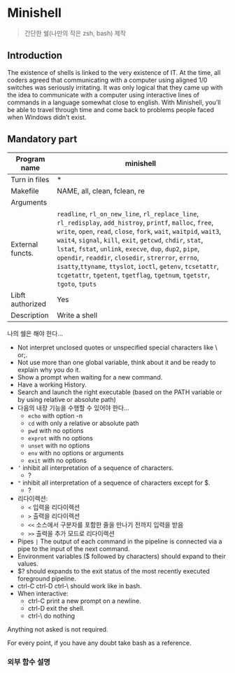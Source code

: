 # Minishell

> 간단한 쉘(나만의 작은 zsh, bash) 제작

## Introduction
The existence of shells is linked to the very existence of IT. At the time, all coders agreed
that communicating with a computer using aligned 1/0 switches was seriously
irritating. It was only logical that they came up with the idea to communicate with
a computer using interactive lines of commands in a language somewhat close
to english.
With Minishell, you’ll be able to travel through time and come back to problems
people faced when Windows didn’t exist.

## Mandatory part

| Program name | minishell |
| --- | --- |
| Turn in files | * |
| Makefile | NAME, all, clean, fclean, re |
| Arguments |  |
| External functs. | `readline`, `rl_on_new_line`, `rl_replace_line`, `rl_redisplay`, `add_histroy`, `printf`, `malloc`, `free`, `write`, `open`, `read`, `close`, `fork`, `wait`, `waitpid`, `wait3`, `wait4`, `signal`, `kill`, `exit`, `getcwd`, `chdir`, `stat`, `lstat`, `fstat`, `unlink`, `execve`, `dup`, `dup2`, `pipe`, `opendir`, `readdir`, `closedir`, `strerror`, `errno`, `isatty`,`ttyname`, `ttyslot`, `ioctl`, `getenv`, `tcsetattr`, `tcgetattr`, `tgetent`, `tgetflag`, `tgetnum`, `tgetstr`, `tgoto`, `tputs` |
| Libft authorized | Yes |
| Description | Write a shell |

나의 쉘은 해야 한다...
- Not interpret unclosed quotes or unspecified special characters like \ or;.
- Not use more than one global variable, think about it and be ready to explain why you do it.
- Show a prompt when waiting for a new command.
- Have a working History.
- Search and launch the right executable (based on the PATH variable or by using relative or absolute path)
- 다음의 내장 기능을 수행할 수 있어야 한다...
	- `echo` with option -n
	- `cd` with only a relative or absolute path
	- `pwd` with no options
	- `exprot` with no options
	- `unset` with no options
	- `env` with no options or arguments
	- `exit` with no options
- `’` inhibit all interpretation of a sequence of characters.
	- ?
- `"` inhibit all interpretation of a sequence of characters except for $.
	- ?
- 리다이렉션:
	- `<` 입력을 리다이렉션
	- `>` 출력을 리다이렉션
	- `<<` 소스에서 구분자를 포함한 줄을 만나기 전까지 입력을 받음
	- `>>` 출력을 추가 모드로 리다이렉션
- Pipes `|` The output of each command in the pipeline is connected via a pipe to the input of the next command.
- Environment variables ($ followed by characters) should expand to their values.
- $? should expands to the exit status of the most recently executed foreground pipeline.
- ctrl-C ctrl-D ctrl-\ should work like in bash.
- When interactive:
	- ctrl-C print a new prompt on a newline.
	- ctrl-D exit the shell.
	- ctrl-\ do nothing

Anything not asked is not required.

For every point, if you have any doubt take bash as a reference.

### 외부 함수 설명
